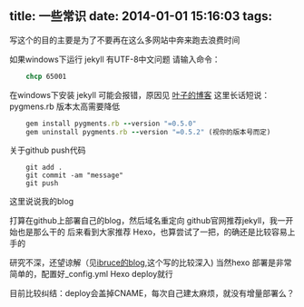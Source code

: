 title: 一些常识
date: 2014-01-01 15:16:03
tags:
---
写这个的目的主要是为了不要再在这么多网站中奔来跑去浪费时间

如果windows下运行 jekyll 有UTF-8中文问题 请输入命令：

```cmd
	chcp 65001
```

在windows下安装 jekyll 可能会报错，原因见 [叶子的博客](http://www.cnblogs.com/yevon/p/3310857.html)
这里长话短说： pygmens.rb 版本太高需要降低

```ruby
	gem install pygments.rb --version "=0.5.0"
	gem uninstall pygments.rb --version "=0.5.2" (视你的版本号而定)
```

关于github push代码

```git
	git add .
	git commit -am "message"
	git push
```

这里说说我的blog

打算在github上部署自己的blog，然后域名重定向
github官网推荐jekyll，我一开始也是那么干的
后来看到大家推荐 Hexo，也算尝试了一把，的确还是比较容易上手的

研究不深，还望谅解（见[ibruce的blog](http://ibruce.info/2013/11/22/hexo-your-blog/),这个写的比较深入)
当然hexo 部署是非常简单的，配置好_config.yml
Hexo deploy就行

目前比较纠结：deploy会盖掉CNAME，每次自己建太麻烦，就没有增量部署么？